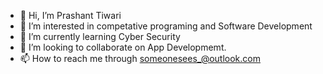 - 👋 Hi, I’m Prashant Tiwari
- 👀 I’m interested in competative programing and Software Development
- 🌱 I’m currently learning Cyber Security
- 💞️ I’m looking to collaborate on App Developmemt.
- 📫 How to reach me through someonesees_@outlook.com

<!---
someonesees/someonesees is a ✨ special ✨ repository because its `README.md` (this file) appears on your GitHub profile.
You can click the Preview link to take a look at your changes.
--->
